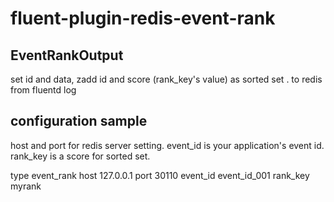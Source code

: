 # fluent-plugin-redis-event-rank

## EventRankOutput

set id and data,
zadd id and score (rank_key's value) as sorted set .
to redis
from fluentd log

## configuration sample

host and port for redis server setting.
event_id is your application's event id.
rank_key is a score for sorted set.

<match app.event_id_001.rank>
  type event_rank
  host 127.0.0.1
  port 30110
  event_id event_id_001
  rank_key myrank
</match>

